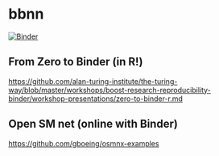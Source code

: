 # bbnn

[![Binder](https://mybinder.org/badge_logo.svg)](https://mybinder.org/v2/gh/npalomin/bbnn/master?urlpath=lab)

## From Zero to Binder (in R!)
https://github.com/alan-turing-institute/the-turing-way/blob/master/workshops/boost-research-reproducibility-binder/workshop-presentations/zero-to-binder-r.md

## Open SM net (online with Binder)
https://github.com/gboeing/osmnx-examples



